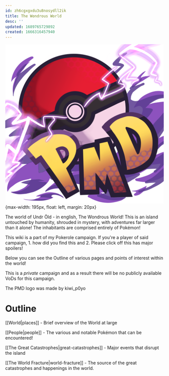 ```yaml
---
id: zh6cgxgxdu3u8nosydll2ik
title: The Wondrous World
desc: ''
updated: 1689765729892
created: 1666316457940
---
```

![pmdlogo.png](assets/pmdlogo.png){max-width: 195px, float: left, margin: 20px}

The world of Undr Öld - in english, The Wondrous World! This is an island untouched by humanity, shrouded in mystery, with adventures far larger than it alone! The inhabitants are comprised entirely of Pokémon! 

This wiki is a part of my Pokerole campaign. If you're a player of said campaign, 1. how did you find this and 2. Please click off this has major spoilers!

Below you can see the Outline of various pages and points of interest within the world!

This is a *private* campaign and as a result there will be no publicly available VoDs for this campaign.

The PMD logo was made by kiwi_p0yo
<br/>

# Outline
[[World|places]] - Brief overview of the World at large

[[People|people]] - The various and notable Pokémon that can be encountered!

[[The Great Catastrophes|great-catastrophes]] - Major events that disrupt the island


[[The World Fracture|world-fracture]] - The source of the great catastrophes and happenings in the world.